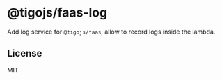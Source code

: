 # @tigojs/faas-log

Add log service for `@tigojs/faas`, allow to record logs inside the lambda.

## License

MIT

